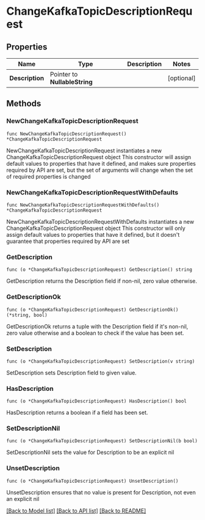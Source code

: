 # ChangeKafkaTopicDescriptionRequest

## Properties

Name | Type | Description | Notes
------------ | ------------- | ------------- | -------------
**Description** | Pointer to **NullableString** |  | [optional] 

## Methods

### NewChangeKafkaTopicDescriptionRequest

`func NewChangeKafkaTopicDescriptionRequest() *ChangeKafkaTopicDescriptionRequest`

NewChangeKafkaTopicDescriptionRequest instantiates a new ChangeKafkaTopicDescriptionRequest object
This constructor will assign default values to properties that have it defined,
and makes sure properties required by API are set, but the set of arguments
will change when the set of required properties is changed

### NewChangeKafkaTopicDescriptionRequestWithDefaults

`func NewChangeKafkaTopicDescriptionRequestWithDefaults() *ChangeKafkaTopicDescriptionRequest`

NewChangeKafkaTopicDescriptionRequestWithDefaults instantiates a new ChangeKafkaTopicDescriptionRequest object
This constructor will only assign default values to properties that have it defined,
but it doesn't guarantee that properties required by API are set

### GetDescription

`func (o *ChangeKafkaTopicDescriptionRequest) GetDescription() string`

GetDescription returns the Description field if non-nil, zero value otherwise.

### GetDescriptionOk

`func (o *ChangeKafkaTopicDescriptionRequest) GetDescriptionOk() (*string, bool)`

GetDescriptionOk returns a tuple with the Description field if it's non-nil, zero value otherwise
and a boolean to check if the value has been set.

### SetDescription

`func (o *ChangeKafkaTopicDescriptionRequest) SetDescription(v string)`

SetDescription sets Description field to given value.

### HasDescription

`func (o *ChangeKafkaTopicDescriptionRequest) HasDescription() bool`

HasDescription returns a boolean if a field has been set.

### SetDescriptionNil

`func (o *ChangeKafkaTopicDescriptionRequest) SetDescriptionNil(b bool)`

 SetDescriptionNil sets the value for Description to be an explicit nil

### UnsetDescription
`func (o *ChangeKafkaTopicDescriptionRequest) UnsetDescription()`

UnsetDescription ensures that no value is present for Description, not even an explicit nil

[[Back to Model list]](../README.md#documentation-for-models) [[Back to API list]](../README.md#documentation-for-api-endpoints) [[Back to README]](../README.md)


